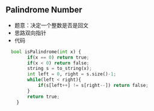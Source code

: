 ## Palindrome Number
* 题意：决定一个整数是否是回文
* 思路双向指针
* 代码
```python
  bool isPalindrome(int x) {
        if(x == 0) return true;
        if(x < 0) return false;
        string s = to_string(x);
        int left = 0, right = s.size()-1;
        while(left < right){
            if(s[left++] != s[right--]) return false;
        }
        return true;
    }
```
